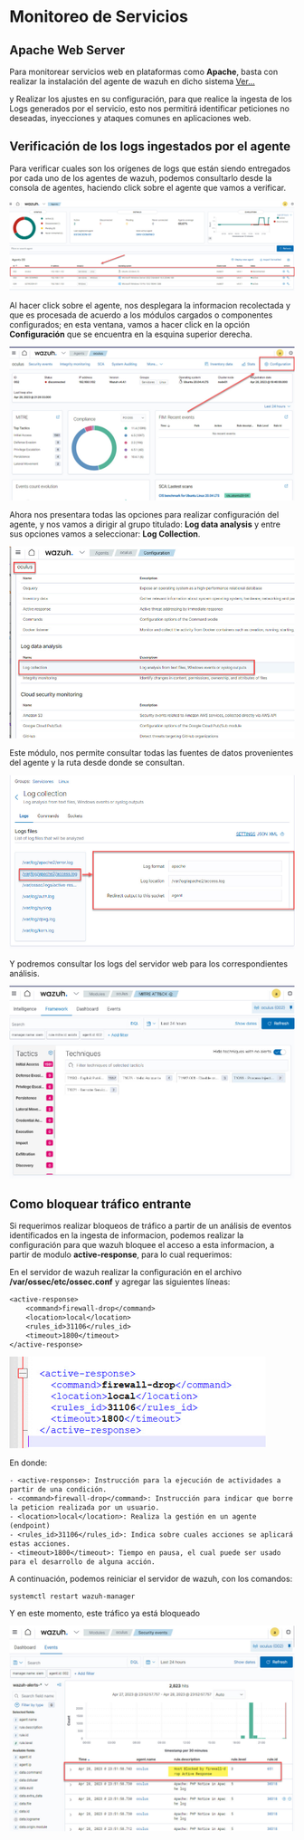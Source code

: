 # Monitoreo de Servicios

## Apache Web Server

Para monitorear servicios web en plataformas como **Apache**, basta con realizar la instalación del agente de wazuh en dicho sistema [Ver...](https://github.com/hernandopena/Wazuh/blob/a1f9b4870ffc4d6ff81a4ab6dcd14e9dd4281ece/2.%20Instalacion%20Wazuh/Registro_Agente_Linux.md)

y Realizar los ajustes en su configuración, para que realice la ingesta de los Logs generados por el servicio, esto nos permitirá identificar peticiones no deseadas, inyecciones y ataques comunes en aplicaciones web.


## Verificación de los logs ingestados por el agente 

Para verificar cuales son los orígenes de logs que están siendo entregados por cada uno de los agentes de wazuh, podemos consultarlo desde la consola de agentes, haciendo click sobre el agente que vamos a verificar.

![Seleccionar el agente](https://github.com/hernandopena/Wazuh/blob/304d4c4733cfb9f654778dec54ea7ee69b51a40b/2.%20Instalacion%20Wazuh/imagenes/Agente_ver_logs_1.jpg)

Al hacer click sobre el agente, nos desplegara la informacion recolectada y que es procesada de acuerdo a los módulos cargados o componentes configurados; en esta ventana, vamos a hacer click en la opción **Configuración** que se encuentra en la esquina superior derecha.

![Ir a configuracion](https://github.com/hernandopena/Wazuh/blob/304d4c4733cfb9f654778dec54ea7ee69b51a40b/2.%20Instalacion%20Wazuh/imagenes/Agente_ver_logs_2.jpg)

Ahora nos presentara todas las opciones para realizar configuración del agente, y nos vamos a dirigir al grupo titulado: **Log data analysis** y entre sus opciones vamos a seleccionar: **Log Collection**.

![Consultar las fuentes de informacion](https://github.com/hernandopena/Wazuh/blob/304d4c4733cfb9f654778dec54ea7ee69b51a40b/2.%20Instalacion%20Wazuh/imagenes/Agente_ver_logs_3.jpg)

Este módulo, nos permite consultar todas las fuentes de datos provenientes del agente y la ruta desde donde se consultan.

![Consultar los detalles de las fuentes de informacion](https://github.com/hernandopena/Wazuh/blob/304d4c4733cfb9f654778dec54ea7ee69b51a40b/2.%20Instalacion%20Wazuh/imagenes/Agente_ver_logs_4.jpg)

Y podremos consultar los logs del servidor web para los correspondientes análisis.

![Analizar la informacion recibida](https://github.com/hernandopena/Wazuh/blob/304d4c4733cfb9f654778dec54ea7ee69b51a40b/2.%20Instalacion%20Wazuh/imagenes/Agente_ver_logs_5.jpg)


## Como bloquear tráfico entrante

Si requerimos realizar bloqueos de tráfico a partir de un análisis de eventos identificados en la ingesta de informacion, podemos realizar la configuración para que  wazuh bloquee el acceso a esta informacion, a partir de modulo **active-response**, para lo cual requerimos:

En el servidor de wazuh realizar la configuración en el archivo **/var/ossec/etc/ossec.conf** y agregar las siguientes líneas:

```
<active-response>
    <command>firewall-drop</command>
    <location>local</location>
    <rules_id>31106</rules_id>
    <timeout>1800</timeout>
</active-response>
```
![Edición del bloqueo](https://github.com/hernandopena/Wazuh/blob/9386700cb5dbb13b6cc94b23c71062792790bf02/2.%20Instalacion%20Wazuh/imagenes/Agente_bloqueo_logs_1.jpg)

En donde:
```
- <active-response>: Instrucción para la ejecución de actividades a partir de una condición.
- <command>firewall-drop</command>: Instrucción para indicar que borre la peticion realizada por un usuario.
- <location>local</location>: Realiza la gestión en un agente (endpoint)
- <rules_id>31106</rules_id>: Indica sobre cuales acciones se aplicará estas acciones.
- <timeout>1800</timeout>: Tiempo en pausa, el cual puede ser usado para el desarrollo de alguna acción.
```

A continuación, podemos reiniciar el servidor de wazuh, con los comandos:

```
systemctl restart wazuh-manager 
```

Y en este momento, este tráfico ya está bloqueado

![Revisión del bloqueo](https://github.com/hernandopena/Wazuh/blob/9386700cb5dbb13b6cc94b23c71062792790bf02/2.%20Instalacion%20Wazuh/imagenes/Agente_bloqueo_logs_2.jpg)
